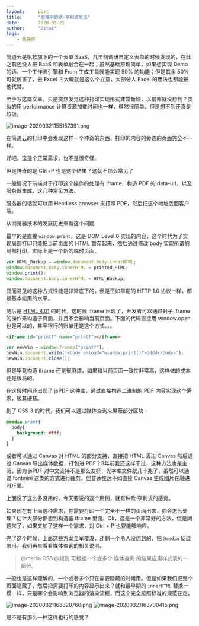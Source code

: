 ```yaml
---
layout:     post
title:      "前端中的欧·亨利式笔法"
date:       2020-03-21
author:     "Gitai"
tags:
    - 骚操作
---
```


简道云是帆软旗下的一个表单 SaaS，几年前调研自定义表单的时候发现的，在此之前还没人把 BaaS 和表单融合在一起；虽然基础原理简单，如果想实现 Demo 的话，一个工作流引擎和 From 生成工具就能实现 50% 的功能；但是其余 50% 可就厉害了，云 Excel ？大概就是这么个立意，大部分人 Excel 的用法也都能被他代替。

至于写这篇文章，只是突然发觉这种打印实现形式非常新颖，以前咋就没想到？类似的用 performance 计算资源加载时间也一样，虽然很简单，但是想不到还真是垃圾。

![image-20200321155157391.png](https://i.loli.net/2020/03/21/pimuSoFbBqLyteA.png)

<!-- more -->


在简道云的打印中会发现这样一个神奇的东西，打印的内容的旁边的页面完全不一样。

好吧，这是个正常需求，也不是很奇怪。

但是神奇的是 Ctrl+P 也是这个结果？这就不那么常见了

一般情况下前端对于打印这个操作的处理有 iframe，构造 PDF 的 data-url，以及服务器生成，这几种常见方法。

服务器的话就可以用 Headless browser 来打印 PDF，然后把这个地址丢回客户端。

从浏览器技术的发展历史来看这个问题

最早的是直接 `window.print`，这是 DOM Level 0 实现的内容，这个时代为了实现局部打印只能把当前页面的 HTML 暂存起来，然后通过修改 body 实现所谓的局部打印，实际上是一个新的临时页面。

```js
var HTML_Backup = window.document.body.innerHTML;
window.document.body.innerHTML = printed_HTML;
window.print();
window.document.body.innerHTML = HTML_Backup;
```

显而易见的这种方式性能是非常底下的，但是正如早期的 HTTP 1.0 协议一样，都是基本能用的水平。

随后是 [HTML 4.01](https://www.w3.org/TR/html401/present/frames.html#h-16.5) 的时代，这时候 iframe 出现了，开发者可以通过对子 iframe 的操作来构造子页面，并且不会影响当前页面。下面的代码直接用 window.open 也是可以的，甚至银行的账单还是这个方式。。。

```html
<iframe id="printf" name="printf"></iframe>
```

```js
var newWin = window.frames["printf"];
newWin.document.write('<body onload="window.print()">dddd</body>');
newWin.document.close();
```

但是毕竟构造 iframe 还是很麻烦，如果和当前页面一致性非常高，这样做的成本还是很高的。

在这段时间还出现了 jsPDF 这种库，通过直接构造二进制的 PDF 内容实现这个需求，极其硬核。

到了 CSS 3 的时代，我们可以通过媒体查询来屏蔽部分区块

```css
@media print{
  body{
    background: #fff;
  }
}
```

或者可以通过 Canvas 对 HTML 的部分支持，直接把 HTML 丢进 Canvas 然后通过 Canvas 导出媒体数据，打包进 PDF？3年前我还这样干过，这种方法也是主流，因为 jsPDF 对中文支持不是那么友好，光字库文件就几十兆了，虽然可以通过 fontmini 这类的方式进行裁剪，但普适性远不如直接 Canvas 生成图片在融进 PDF里。

上面说了这么多没用的，今天要说的这个用例，就有种欧·亨利式的感觉。

如果现在有上面这种需求，你需要打印一个完全不一样的页面出来，你会怎么处理？估计大部分都想到构造塞 iframe 里面。Ok，这是一个非常好的方法，但是问题来了，如果又加了这样一个需求，对 Ctrl + P 也要能够响应。

完了这个时候，上面这些方案全军覆没，还剩一个令人没想到的，把 `@media` 反过来用，我们再来看看媒体查询的相关说明。

>  @media CSS @规则 可根据一个或多个 媒体查询 的结果应用样式表的一部分。

一般也是这样理解的，一个或者多个只在需要隐藏的时候用。但是如果我们把整个页面隐藏了，然后把需要打印的内容显示出来？就和最早期的 `innerHTML` 替换一模一样，只是哪个会影响到浏览器的渲染流程，而这个完全按照标准的规范在走。

![image-20200321163320760.png](https://i.loli.net/2020/03/21/FjHcynwuVzUq8X5.png)
![image-20200321163700415.png](https://i.loli.net/2020/03/21/s2vYtHJE1x5XpRT.png)

是不是有那么一种这样也行的感觉？